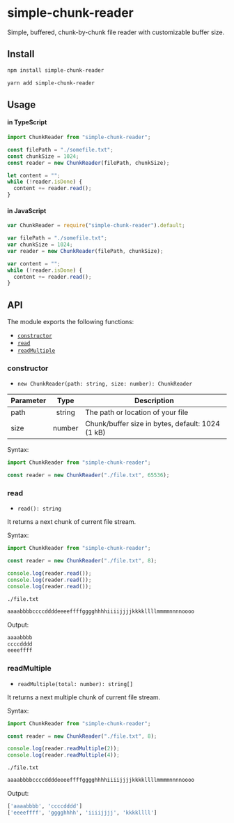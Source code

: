 # simple-chunk-reader

Simple, buffered, chunk-by-chunk file reader with customizable buffer size.

## Install

```sh
npm install simple-chunk-reader
```

```sh
yarn add simple-chunk-reader
```

## Usage

#### in TypeScript

```ts
import ChunkReader from "simple-chunk-reader";

const filePath = "./somefile.txt";
const chunkSize = 1024;
const reader = new ChunkReader(filePath, chunkSize);

let content = "";
while (!reader.isDone) {
  content += reader.read();
}
```

#### in JavaScript

```js
var ChunkReader = require("simple-chunk-reader").default;

var filePath = "./somefile.txt";
var chunkSize = 1024;
var reader = new ChunkReader(filePath, chunkSize);

var content = "";
while (!reader.isDone) {
  content += reader.read();
}
```

## API

The module exports the following functions:

- [`constructor`](#constructor)
- [`read`](#read)
- [`readMultiple`](#readMultiple)

### constructor

- `new ChunkReader(path: string, size: number): ChunkReader`

| Parameter |  Type  | Description                                      |
| --------- | :----: | ------------------------------------------------ |
| path      | string | The path or location of your file                |
| size      | number | Chunk/buffer size in bytes, default: 1024 (1 kB) |

Syntax:

```ts
import ChunkReader from "simple-chunk-reader";

const reader = new ChunkReader("./file.txt", 65536);
```

### read

- `read(): string`

It returns a next chunk of current file stream.

Syntax:

```ts
import ChunkReader from "simple-chunk-reader";

const reader = new ChunkReader("./file.txt", 8);

console.log(reader.read());
console.log(reader.read());
console.log(reader.read());
```

`./file.txt`

```txt
aaaabbbbccccddddeeeeffffgggghhhhiiiijjjjkkkkllllmmmmnnnnoooo
```

Output:

```bash
aaaabbbb
ccccdddd
eeeeffff
```

### readMultiple

- `readMultiple(total: number): string[]`

It returns a next multiple chunk of current file stream.

Syntax:

```ts
import ChunkReader from "simple-chunk-reader";

const reader = new ChunkReader("./file.txt", 8);

console.log(reader.readMultiple(2));
console.log(reader.readMultiple(4));
```

`./file.txt`

```txt
aaaabbbbccccddddeeeeffffgggghhhhiiiijjjjkkkkllllmmmmnnnnoooo
```

Output:

```bash
['aaaabbbb', 'ccccdddd']
['eeeeffff', 'gggghhhh', 'iiiijjjj', 'kkkkllll']
```

